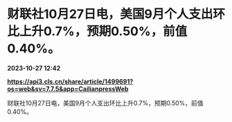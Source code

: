 # 财联社10月27日电，美国9月个人支出环比上升0.7%，预期0.50%，前值0.40%。

**2023-10-27 12:42**

**https://api3.cls.cn/share/article/1499691?os=web&sv=7.7.5&app=CailianpressWeb**

财联社10月27日电，美国9月个人支出环比上升0.7%，预期0.50%，前值0.40%。
